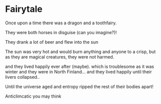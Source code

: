 # Fairytale

Once upon a time there was a dragon and a toothfairy.

They were both horses in disguise (can you imagine?)!

They drank a lot of beer and flew into the sun

The sun was very hot and would burn anything and anyone to a crisp, but as they are magical creatures, they were not harmed.

and they lived happily ever after (maybe).
which is troublesome as it was winter and they were in North Finland...
and they lived happily until their livers collapsed..


Until the universe aged and entropy ripped the rest of 
their bodies apart!

Anticlimcatic you may think

